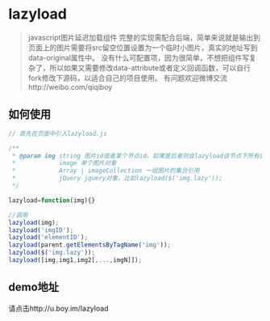 lazyload
==========

> javascript图片延迟加载组件
> 完整的实现需配合后端，简单来说就是输出到页面上的图片需要将src留空位置设置为一个临时小图片，真实的地址写到data-original属性中。
> 没有什么可配置项，因为很简单，不想把组件写复杂了，所以如果又需要修改data-attribute或者定义回调函数，可以自行fork修改下源码，以适合自己的项目使用。
> 有问题欢迎微博交流http://weibo.com/qiqiboy

## 如何使用
```javascript
// 首先在页面中引入lazyload.js

/**
 * @param img string 图片id或者某个节点id，如果是后者则会lazyload该节点下所有img
 *		  	  image 单个图片对象
 *		  	  Array | imageCollection 一组图片的集合引用
 *			  jQuery jquery对象，比如lazyload($('img.lazy'));
 */

lazyload=function(img){}

//调用
lazyload(img);
lazyload('imgID');
lazyload('elementID');
lazyload(parent.getElementsByTagName('img'));
lazyload($('img.lazy'));
lazyload([img,img1,img2[,...,imgN]]);

````

## demo地址
请点击http://u.boy.im/lazyload